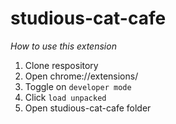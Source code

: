 # studious-cat-cafe

*How to use this extension*
1. Clone respository
2. Open chrome://extensions/
3. Toggle on `developer mode`
4. Click `load unpacked`
5. Open studious-cat-cafe folder
